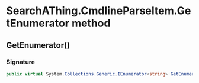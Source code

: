 # SearchAThing.CmdlineParseItem.GetEnumerator method
## GetEnumerator()
### Signature
```csharp
public virtual System.Collections.Generic.IEnumerator<string> GetEnumerator()
```
